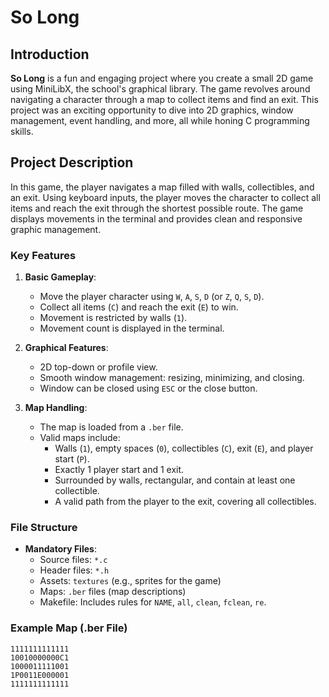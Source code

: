 # So Long

## Introduction

**So Long** is a fun and engaging project where you create a small 2D game using MiniLibX, the school's graphical library. The game revolves around navigating a character through a map to collect items and find an exit. This project was an exciting opportunity to dive into 2D graphics, window management, event handling, and more, all while honing C programming skills.

## Project Description

In this game, the player navigates a map filled with walls, collectibles, and an exit. Using keyboard inputs, the player moves the character to collect all items and reach the exit through the shortest possible route. The game displays movements in the terminal and provides clean and responsive graphic management.

### Key Features

1. **Basic Gameplay**:
   - Move the player character using `W`, `A`, `S`, `D` (or `Z`, `Q`, `S`, `D`).
   - Collect all items (`C`) and reach the exit (`E`) to win.
   - Movement is restricted by walls (`1`).
   - Movement count is displayed in the terminal.

2. **Graphical Features**:
   - 2D top-down or profile view.
   - Smooth window management: resizing, minimizing, and closing.
   - Window can be closed using `ESC` or the close button.

3. **Map Handling**:
   - The map is loaded from a `.ber` file.
   - Valid maps include:
     - Walls (`1`), empty spaces (`0`), collectibles (`C`), exit (`E`), and player start (`P`).
     - Exactly 1 player start and 1 exit.
     - Surrounded by walls, rectangular, and contain at least one collectible.
     - A valid path from the player to the exit, covering all collectibles.

### File Structure

- **Mandatory Files**:
  - Source files: `*.c`
  - Header files: `*.h`
  - Assets: `textures` (e.g., sprites for the game)
  - Maps: `.ber` files (map descriptions)
  - Makefile: Includes rules for `NAME`, `all`, `clean`, `fclean`, `re`.

### Example Map (.ber File)

```plaintext
1111111111111
10010000000C1
1000011111001
1P0011E000001
1111111111111
